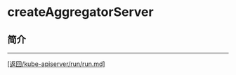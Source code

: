 createAggregatorServer
=============================================================
## 简介



_______________________________________________________________________
[[返回/kube-apiserver/run/run.md]](./run.md) 
